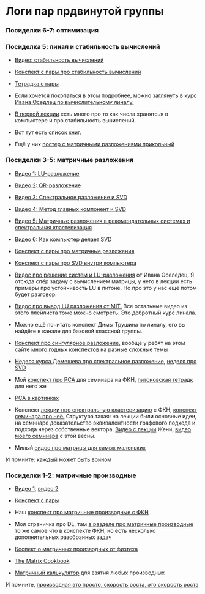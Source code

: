 # Логи пар прдвинутой группы


### Посиделки 6-7: оптимизация



### Посиделка 5: линал и стабильность вычислений

- [Видео: стабильность вычислений](https://youtu.be/B_iE4LgeskA)
- [Конспект с пары про стабильность вычислений](https://github.com/FUlyankin/yet_another_math_for_DS/blob/main/lectures_hand_2023/advanced_group/lec05_stability.pdf)
- [Тетрадка с пары](https://github.com/FUlyankin/yet_another_math_for_DS/blob/main/lectures_pdf/yet_another_math_matrix.ipynb)

- Если хочется покопаться в этом подробнее, можно заглянуть в [курс Ивана Оседлец по вычислительному линалу.](https://github.com/amkatrutsa/nla2021_ozon/tree/main) 
- [В первой лекции](https://github.com/amkatrutsa/nla2021_ozon/blob/main/lectures/lecture1/lecture-1.ipynb) есть много про то как числа хранятсья в компьютере и про стабильность вычислений. 
- Вот тут есть [список книг.](https://github.com/amkatrutsa/nla2021_ozon/blob/main/lectures/general_info.ipynb)
- Ещё у них [постер с матричными разложениями прикольный](https://github.com/amkatrutsa/nla2021_ozon/blob/c33de1d9159a50cc837e128fd6bb6dca411d9fc8/lectures/decompositions.pdf)



### Посиделки 3-5: матричные разложения

- [Видео 1: LU-разложение](https://youtu.be/NzJWQRya9OA)
- [Видео 2: QR-разложение](https://youtu.be/VEyWW2665Us)
- [Видео 3: Спектральное разложение и SVD](https://youtu.be/kF3TgvlZa8I)
- [Видео 4: Метод главных компонент и SVD](https://youtu.be/74Ze84rrdX0)
- [Видео 5: Матричные разложения в рекомендательных системах и спектральная кластеризация](https://youtu.be/YWLVx-ecBHc)
- [Видео 6: Как компьютер делает SVD](https://youtu.be/e3AZbI5sdk8)

- [Конспект с пары про матричные разложения](https://github.com/FUlyankin/yet_another_math_for_DS/blob/main/lectures_hand_2023/advanced_group/lec03-04_matrix_factorization.pdf)
- [Конспект с пары про SVD внутри компьютера](https://github.com/FUlyankin/yet_another_math_for_DS/blob/main/lectures_hand_2023/advanced_group/lec05_SVD_inside_computer.pdf)

- [Видос про решение систем и LU-разложения](https://www.youtube.com/watch?v=zReIMeZseys&list=PLcsjsqLLSfNAp7iztz2H8iSP2vu79dIbW&index=5) от Ивана Оселедец. Я отсюда спёр задачу с вычислением матрицы, у него в лекции есть примеры про устойчивость LU в питоне. Но про это у нас ещё потом будет разговор. 
- [Видос про вывод LU разложения от MIT.](https://www.youtube.com/watch?v=MsIvs_6vC38&list=PLE7DDD91010BC51F8&index=5) Все остальные видео из этого плейлиста тоже можно смотреть. Это добротный курс линала.
- Можно ещё почитать конспект Димы Трушина по линалу, его вы найдёте в канале для базовой классной группы.


- [Конспект про сингулярное разложение,](http://vmath.ru/vf5/algebra2/svd) вообще у ребят на этом сайте [много годных конспектов](http://vmath.ru/vf5/content) на разные сложные темы
- [Неделя курса Демешева про спектральное разложение](https://www.youtube.com/watch?v=UlnIaoiudm8&list=PLCf-cQCe1FRz9PX3BGfyPoM6fjq4nR0EQ), [неделя про SVD](https://www.youtube.com/watch?v=9hOI2wZJxtA&list=PLCf-cQCe1FRyCxLe_4ADCL5QXvN_Zl8Kh)
- Мой [конспект про PCA](https://github.com/esokolov/ml-course-hse/blob/master/2021-fall/seminars/sem12-pca.pdf) для семинара на ФКН, [питоновская тетрадк](https://github.com/esokolov/ml-course-hse/blob/master/2021-fall/seminars/sem12_pca_tsne.ipynb) для него же
- [PCA в картинках](https://setosa.io/ev/principal-component-analysis/)

- Конспект [лекции про спектральную кластеризацию](https://github.com/esokolov/ml-course-hse/blob/master/2020-spring/lecture-notes/lecture17-clusterization.pdf) с ФКН, [конспект семинара про неё.](https://github.com/esokolov/ml-course-hse/blob/master/2021-spring/seminars/sem18-graph-clustering.pdf) Структура такая: на лекции были основные идеи, на семинаре доказательство эквивалентности графового подхода и подхода через собственные вектора. [Видео с лекции](https://youtu.be/4CJUXlfFcM4?si=800BhcUUnR3PphQu&t=2071) Жени, [видео моего семинара](https://www.youtube.com/watch?v=y_a2DVsYM_o&feature=youtu.be) с этой весны. 
- Милый [видос про матрицы для самых маленьких](https://www.youtube.com/watch?v=Or119IXozCM&t=1s)


И помните: [каждый может быть воином](https://www.youtube.com/watch?v=YQQHFUvyL4o)




### Посиделки 1-2: матричные производные

- [Видео 1](https://youtu.be/DvPfB113OdY), [видео 2](https://youtu.be/cybdNfzKp_4)
- [Конспект с пары](https://github.com/FUlyankin/yet_another_math_for_DS/blob/main/lectures_hand_2023/advanced_group/lec01-02_matrix_diff.pdf)

- Наш [конспект про матричные производные с ФКН](https://github.com/esokolov/ml-course-hse/blob/master/2022-fall/seminars/sem03-vector-diff.pdf)
- Моя страничка про DL, там [в разделе про матричные производные](https://fulyankin.github.io/deep_learning_masha_book/problem_set_10_matrix_diff/intro_10.html) то же самое что в конспекте ФКН, но есть несколько дополнительных разобранных задач 
- [Коспект о матричных производных от физтеха](http://www.machinelearning.ru/wiki/images/5/50/MOMO17_Seminar2.pdf)
- [The Matrix Cookbook](https://www.math.uwaterloo.ca/~hwolkowi/matrixcookbook.pdf)
- [Матричный калькулятор](https://www.matrixcalculus.org/) для взятия любых производных 

И помните, [производная это просто, скорость роста, это скорость роста](https://www.youtube.com/watch?v=7wFgvR-EEA0)
